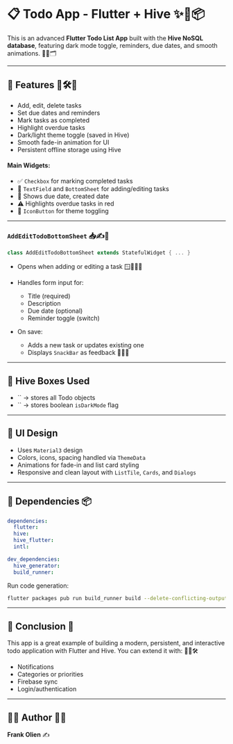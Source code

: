 # 📋 Todo App - Flutter + Hive ✨📝📦

This is an advanced **Flutter Todo List App** built with the **Hive NoSQL database**, featuring dark mode toggle, reminders, due dates, and smooth animations. 🧠📲🗂️

---

## 🚀 Features 🚧🛠️🎯

* Add, edit, delete tasks
* Set due dates and reminders
* Mark tasks as completed
* Highlight overdue tasks
* Dark/light theme toggle (saved in Hive)
* Smooth fade-in animation for UI
* Persistent offline storage using Hive


#### Main Widgets:

* ✅ `Checkbox` for marking completed tasks
* 📝 `TextField` and `BottomSheet` for adding/editing tasks
* 📅 Shows due date, created date
* ⚠️ Highlights overdue tasks in red
* 🌙 `IconButton` for theme toggling

---

### `AddEditTodoBottomSheet` 📥✍️🧾

```dart
class AddEditTodoBottomSheet extends StatefulWidget { ... }
```

* Opens when adding or editing a task 🪟🧑‍💻📌
* Handles form input for:

  * Title (required)
  * Description
  * Due date (optional)
  * Reminder toggle (switch)
* On save:

  * Adds a new task or updates existing one
  * Displays `SnackBar` as feedback 🥪📩📣

---

## 💾 Hive Boxes Used 

* \`\` → stores all Todo objects
* \`\` → stores boolean `isDarkMode` flag

---

## 📱 UI Design

* Uses `Material3` design 
* Colors, icons, spacing handled via `ThemeData` 
* Animations for fade-in and list card styling 
* Responsive and clean layout with `ListTile`, `Cards`, and `Dialogs` 

---

## 🔧 Dependencies 📦

```yaml
dependencies:
  flutter:
  hive:
  hive_flutter:
  intl:

dev_dependencies:
  hive_generator:
  build_runner:
```

Run code generation:

```bash
flutter packages pub run build_runner build --delete-conflicting-outputs
```

---

## 📎 Conclusion 📌

This app is a great example of building a modern, persistent, and interactive todo application with Flutter and Hive. You can extend it with: 🚀🧱🛠️

* Notifications
* Categories or priorities
* Firebase sync
* Login/authentication

---

## 👨‍💻 Author 🧑‍💻

**Frank Olien** ✍
